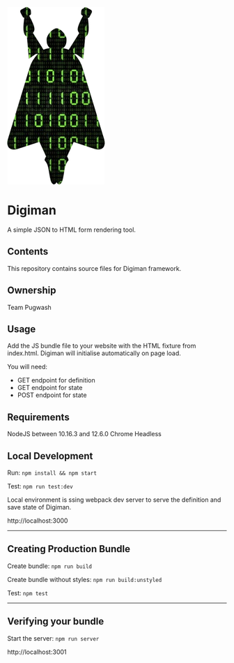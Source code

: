 ![Digiman](digiman.png)

# Digiman
A simple JSON to HTML form rendering tool.

## Contents
This repository contains source files for Digiman framework.

## Ownership
Team Pugwash

## Usage
Add the JS bundle file to your website with the HTML fixture from index.html.
Digiman will initialise automatically on page load.

You will need:
* GET endpoint for definition
* GET endpoint for state
* POST endpoint for state

## Requirements
NodeJS between 10.16.3 and 12.6.0
Chrome Headless

## Local Development
Run: `npm install && npm start`

Test: `npm run test:dev`

Local environment is ssing webpack dev server to serve the definition and save state of Digiman.

http://localhost:3000

----------------

## Creating Production Bundle
Create bundle: `npm run build`

Create bundle without styles: `npm run build:unstyled`

Test: `npm test`

----------------

## Verifying your bundle
Start the server: `npm run server`

http://localhost:3001